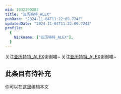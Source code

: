 ```yaml
---
mid: 1932290283
title: "亚历特特_ALEX"
pubDate: "2024-11-04T11:22:09.724Z"
updatedDate: "2024-11-04T11:22:09.724Z"
profile:
  {
    Nickname: ["亚历特特_ALEX"],
  }
---
```


关注[亚历特特_ALEX](https://space.bilibili.com/1932290283)谢谢喵~ 关注[亚历特特_ALEX](https://space.bilibili.com/1932290283)谢谢喵~

## 此条目有待补充
你可以在[这里](https://github.com/Yuhanawa/VTuber.ICU/edit/master/src/content/v/亚历特特_ALEX/index.md)编辑本文
